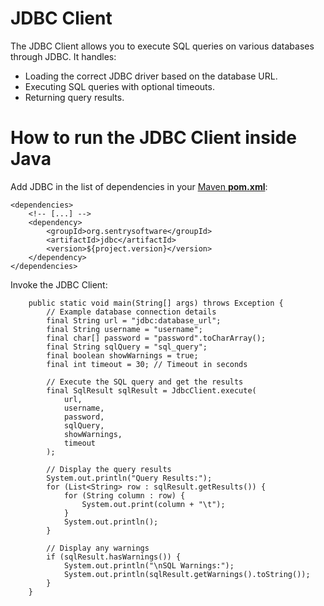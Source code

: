 # JDBC Client
The JDBC Client allows you to execute SQL queries on various databases through JDBC. It handles:

- Loading the correct JDBC driver based on the database URL.
- Executing SQL queries with optional timeouts.
- Returning query results.

# How to run the JDBC Client inside Java

Add JDBC in the list of dependencies in your [Maven **pom.xml**](https://maven.apache.org/pom.html):

```
<dependencies>
	<!-- [...] -->
	<dependency>
		<groupId>org.sentrysoftware</groupId>
		<artifactId>jdbc</artifactId>
		<version>${project.version}</version>
	</dependency>
</dependencies>
```

Invoke the JDBC Client:

```
    public static void main(String[] args) throws Exception {
        // Example database connection details
        final String url = "jdbc:database_url";
        final String username = "username";
        final char[] password = "password".toCharArray();
        final String sqlQuery = "sql_query";
        final boolean showWarnings = true;
        final int timeout = 30; // Timeout in seconds

        // Execute the SQL query and get the results
        final SqlResult sqlResult = JdbcClient.execute(
            url,
            username,
            password,
            sqlQuery,
            showWarnings,
            timeout
        );

        // Display the query results
        System.out.println("Query Results:");
        for (List<String> row : sqlResult.getResults()) {
            for (String column : row) {
                System.out.print(column + "\t");
            }
            System.out.println();
        }

        // Display any warnings
        if (sqlResult.hasWarnings()) {
            System.out.println("\nSQL Warnings:");
            System.out.println(sqlResult.getWarnings().toString());
        }
    }
```